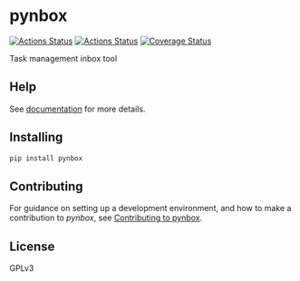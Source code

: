 # pynbox

[![Actions Status](https://github.com/lyz-code/pynbox/workflows/Tests/badge.svg)](https://github.com/lyz-code/pynbox/actions)
[![Actions Status](https://github.com/lyz-code/pynbox/workflows/Build/badge.svg)](https://github.com/lyz-code/pynbox/actions)
[![Coverage Status](https://coveralls.io/repos/github/lyz-code/pynbox/badge.svg?branch=master)](https://coveralls.io/github/lyz-code/pynbox?branch=master)

Task management inbox tool

## Help

See [documentation](https://lyz-code.github.io/pynbox) for more details.

## Installing

```bash
pip install pynbox
```

## Contributing

For guidance on setting up a development environment, and how to make
a contribution to *pynbox*, see [Contributing to
pynbox](https://lyz-code.github.io/pynbox/contributing).

## License

GPLv3
